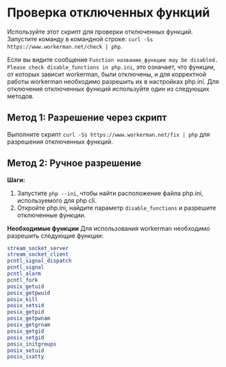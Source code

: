 # Проверка отключенных функций

Используйте этот скрипт для проверки отключенных функций. Запустите команду в командной строке: ```curl -Ss https://www.workerman.net/check | php```.

Если вы видите сообщение ```Function название_функции may be disabled. Please check disable_functions in php.ini```, это означает, что функции, от которых зависит workerman, были отключены, и для корректной работы workerman необходимо разрешить их в настройках php.ini.
Для отключения отключенных функций используйте один из следующих методов.

## Метод 1: Разрешение через скрипт

Выполните скрипт `curl -Ss https://www.workerman.net/fix | php` для разрешения отключенных функций.

## Метод 2: Ручное разрешение

**Шаги:**

1. Запустите `php --ini`, чтобы найти расположение файла php.ini, используемого для php cli.
2. Откройте php.ini, найдите параметр `disable_functions` и разрешите отключенные функции.

**Необходимые функции**
Для использования workerman необходимо разрешить следующие функции:
```php
stream_socket_server
stream_socket_client
pcntl_signal_dispatch
pcntl_signal
pcntl_alarm
pcntl_fork
posix_getuid
posix_getpwuid
posix_kill
posix_setsid
posix_getpid
posix_getpwnam
posix_getgrnam
posix_getgid
posix_setgid
posix_initgroups
posix_setuid
posix_isatty
```
